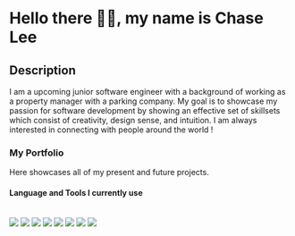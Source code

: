 # Hello there 👋🏾, my name is Chase Lee 

## Description

I am a upcoming junior software engineer with a background of working as a property manager with a parking company. My goal is to showcase my passion for software development by showing an effective set of skillsets which consist of creativity, design sense, and intuition. I am always interested in connecting with people around the world !

### My Portfolio

Here showcases all of my present and future projects.

#### Language and Tools I currently use

<br />
<div>
<img src='https://img.shields.io/badge/Google_Cloud-4285F4?style=for-the-badge&logo=google-cloud&logoColor=white' /> 
<img src='https://img.shields.io/badge/Adobe%20Creative%20Cloud-DA1F26?style=for-the-badge&logo=Adobe%20Creative%20Cloud&logoColor=white' /> 
<img src='https://img.shields.io/badge/GitHub%20Pages-222222?style=for-the-badge&logo=GitHub%20Pages&logoColor=white' /> 
<img src='https://img.shields.io/badge/kubernetes-326ce5.svg?&style=for-the-badge&logo=kubernetes&logoColor=white' />
<img src='https://img.shields.io/badge/VSCode-0078D4?style=for-the-badge&logo=visual%20studio%20code&logoColor=white' />
<img src='https://img.shields.io/badge/JavaScript-323330?style=for-the-badge&logo=javascript&logoColor=F7DF1E' />
<img src='https://img.shields.io/badge/Python-FFD43B?style=for-the-badge&logo=python&logoColor=blue' />
<img src='https://img.shields.io/badge/mac%20os-000000?style=for-the-badge&logo=apple&logoColor=white' />
</div>




  


